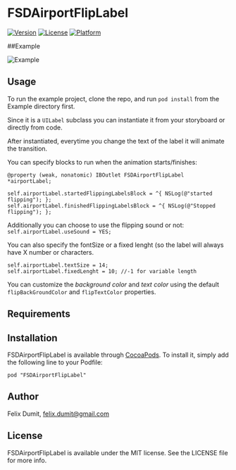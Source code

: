 # FSDAirportFlipLabel

<!--[![CI Status](http://img.shields.io/travis/felix-dumit/FSDAirportFlipLabel.svg?style=flat)](https://travis-ci.org/felix-dumit/FSDAirportFlipLabel)-->
[![Version](https://img.shields.io/cocoapods/v/FSDAirportFlipLabel.svg?style=flat)](http://cocoadocs.org/docsets/FSDAirportFlipLabel)
[![License](https://img.shields.io/cocoapods/l/FSDAirportFlipLabel.svg?style=flat)](http://cocoadocs.org/docsets/FSDAirportFlipLabel)
[![Platform](https://img.shields.io/cocoapods/p/FSDAirportFlipLabel.svg?style=flat)](http://cocoadocs.org/docsets/FSDAirportFlipLabel)

##Example

![Example](https://raw.githubusercontent.com/felix-dumit/FSDAirportFlipLabel/master/example.gif)

## Usage

To run the example project, clone the repo, and run `pod install` from the Example directory first.

Since it is a `UILabel` subclass you can instantiate it from your storyboard or directly from code.

After instantiated, everytime you change the text of the label it will animate the transition.

You can specify blocks to run when the animation starts/finishes:

```objc
@property (weak, nonatomic) IBOutlet FSDAirportFlipLabel *airportLabel;

self.airportLabel.startedFlippingLabelsBlock = ^{ NSLog(@"started flipping"); };
self.airportLabel.finishedFlippingLabelsBlock = ^{ NSLog(@"Stopped flipping"); };

```

Additionally you can choose to use the flipping sound or not:
`self.airportLabel.useSound = YES;`

You can also specify the fontSize or a fixed lenght (so the label will always have X number or characters.
```objc
self.airportLabel.textSize = 14;
self.airportLabel.fixedLenght = 10; //-1 for variable length
```

You can customize the *background color* and *text color* using the default `flipBackGroundColor` and `flipTextColor` properties.

## Requirements

## Installation

FSDAirportFlipLabel is available through [CocoaPods](http://cocoapods.org). To install
it, simply add the following line to your Podfile:

    pod "FSDAirportFlipLabel"

## Author

Felix Dumit, felix.dumit@gmail.com

## License

FSDAirportFlipLabel is available under the MIT license. See the LICENSE file for more info.

